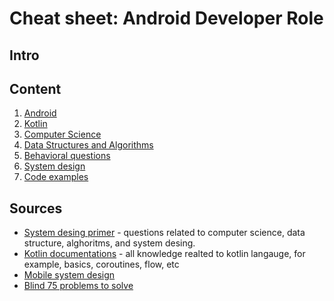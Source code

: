 # Cheat sheet: Android Developer Role

## Intro

## Content 
1. [Android](./topics/android.md)
1. [Kotlin](./topics/kotlin.md) 
1. [Computer Science](./topics/computer-science.md)
1. [Data Structures and Algorithms](./topics/data-structure-algorithms.md)
1. [Behavioral questions](./topics/behavioral.md)
1. [System design](./topics/desing-system.md)
1. [Code examples](./topics//code-example.md)

## Sources
- [System desing primer](https://github.com/donnemartin/system-design-primer#the-system-design-primer) - questions related to computer science, data structure, alghoritms, and system desing. 
- [Kotlin documentations](https://kotlinlang.org/) - all knowledge realted to kotlin langauge, for example, basics, coroutines, flow, etc
- [Mobile system design](https://github.com/weeeBox/mobile-system-design)
- [Blind 75 problems to solve](https://leetcode.com/discuss/general-discussion/460599/blind-75-leetcode-questions)
